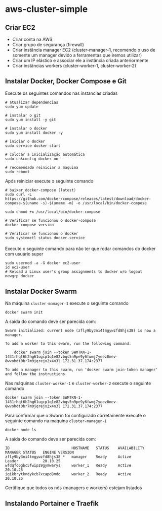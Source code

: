 # aws-cluster-simple

## Criar EC2

- Criar conta na AWS
- Criar grupo de segurança (firewall)
- Criar instância manager EC2 (cluster-manager-1, recomendo o uso de somente um manager devido a ferramentas que iremos utilizar)
- Criar um IP elástico e associar ele a instância criada anteriormente
- Criar instâncias workers (cluster-worker-1, cluster-worker-2)

## Instalar Docker, Docker Compose e Git

Execute os seguintes comandos nas instancias criadas

```
# atualizar dependencias
sudo yum update

# instalar o git
sudo yum install -y git

# instalar o docker
sudo yum install docker -y

# iniciar o docker
sudo service docker start

# colocar a inicialização automática
sudo chkconfig docker on

# recomendado reiniciar a maquina
sudo reboot
```

Após reiniciar execute o seguinte comando

```
# baixar docker-compose (latest)
sudo curl -L https://github.com/docker/compose/releases/latest/download/docker-compose-$(uname -s)-$(uname -m) -o /usr/local/bin/docker-compose

sudo chmod +x /usr/local/bin/docker-compose

# Verificar se funcionou o docker-compose
docker-compose version

# Verificar se funcionou o docker
sudo systemctl status docker.service
```

####

Execute o seguinte comando para não ter que rodar comandos do docker com usuário super

```
sudo usermod -a -G docker ec2-user
id ec2-user
# Reload a Linux user's group assignments to docker w/o logout
newgrp docker
```

## Instalar Docker Swarm

Na máquina `cluster-manager-1` execute o seguinte comando

```
docker swarm init
```

A saída do comando deve ser parecida com:

```
Swarm initialized: current node (zfly9by3ni4tmgywzfd8hjs38) is now a manager.

To add a worker to this swarm, run the following command:

    docker swarm join --token SWMTKN-1-1431rhqt6h2hg61ugcp1q1e82vbqs5n9pe9y6fwmj7yeez0mev-8wvohdt0br7m9jqrejx2x4n3l 172.31.37.174:2377

To add a manager to this swarm, run 'docker swarm join-token manager' and follow the instructions.
```

Nas máquinas `cluster-worker-1` e `cluster-worker-2` execute o seguinte comando

```
docker swarm join --token SWMTKN-1-1431rhqt6h2hg61ugcp1q1e82vbqs5n9pe9y6fwmj7yeez0mev-8wvohdt0br7m9jqrejx2x4n3l 172.31.37.174:2377
```

Para confirmar que o Swarm foi configurado corretamente execute o seguinte comando na maquina `cluster-manager-1`

```
docker node ls
```

A saída do comando deve ser parecida com:

```
ID                            HOSTNAME   STATUS    AVAILABILITY   MANAGER STATUS   ENGINE VERSION
zfly9by3ni4tmgywzfd8hjs38 *   manager    Ready     Active         Leader           20.10.25
wfdqfc6gbc5fwipz9gymwarys     worker_1   Ready     Active                          20.10.25
igikbrytkndykcb7xcapd8mdo     worker_2   Ready     Active                          20.10.25
```

Certifique que todos os nós (managers e workers) estejam listados

## Instalando Portainer e Traefik
